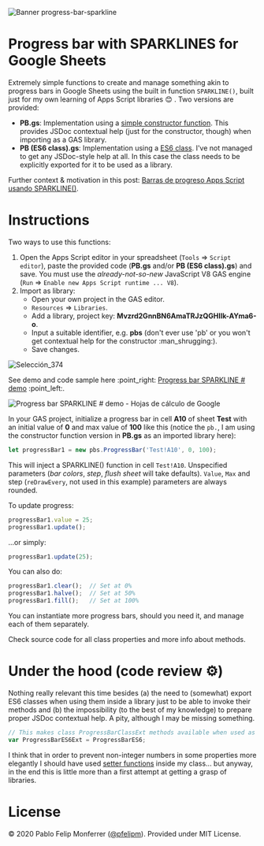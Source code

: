 ![Banner progress-bar-sparkline](https://docs.google.com/drawings/d/e/2PACX-1vQmkaz4vcDu-bqPwiKPugfWiCQdE1es9SSeM2x4MAk-6sFRG2nSFQKfjvAxpoMmKKBUSLivl8wcQbzy/pub?w=1280&h=320)

# Progress bar with SPARKLINES for Google Sheets

Extremely simple functions to create and manage something akin to progress bars in Google Sheets using the built in function `SPARKLINE()`, built just for my own learning of Apps Script libraries :blush: . Two versions are provided:

*   **PB.gs**: Implementation using a [simple constructor function](https://developer.mozilla.org/en/docs/Learn/JavaScript/Objects/Object-oriented_JS). This provides JSDoc contextual help (just for the constructor, though) when importing as a GAS library.
*   **PB (ES6 class).gs**: Implementation using a [ES6 class](https://github.com/DrkSephy/es6-cheatsheet#classes). I've not managed to get any JSDoc-style help at all. In this case the class needs to be explicitly exported for it to be used as a library.

Further context & motivation in this post: [Barras de progreso Apps Script usando SPARKLINE()](https://pablofelip.online/barras-progreso-apps-script-sparkline/).

# Instructions

Two ways to use this functions:

1.  Open the Apps Script editor in your spreadsheet (`Tools` ⇒ `Script editor`), paste the provided code (**PB.gs** and/or **PB (ES6 class).gs**) and save. You must use the _already-not-so-new_ JavaScript V8 GAS engine (`Run` ⇒ `Enable new Apps Script runtime ... V8`).
2.  Import as library:
    *   Open your own project in the GAS editor.
    *   `Resources` ⇒ `Libraries`.
    *   Add a library, project key: **Mvzrd2GnnBN6AmaTRJzQGHIlk-AYma6-o**.
    *   Input a suitable identifier, e.g. **pbs** (don't ever use 'pb' or you won't get contextual help for the constructor :man\_shrugging:).
    *   Save changes.

![Selección_374](https://user-images.githubusercontent.com/12829262/90753459-ee79e280-e2d8-11ea-9bbf-b46605bc521b.png)

See demo and code sample here :point\_right: [Progress bar SPARKLINE # demo](https://docs.google.com/spreadsheets/d/1NYzgkpvAhWJdldczHv4EgRfznpjeJ_lRDrkPLGy73iQ/template/preview) :point\_left:.

![Progress bar SPARKLINE # demo - Hojas de cálculo de Google](https://pablofelip.online/media/posts/14/ezgif.com-video-to-gif.gif)

In your GAS project, initialize a progress bar in cell **A10** of sheet **Test** with an initial value of **0** and max value of **100** like this (notice the `pb.`, I am using the constructor function version in **PB.gs** as an imported library here):

```javascript
let progressBar1 = new pbs.ProgressBar('Test!A10', 0, 100);
```

This will inject a SPARKLINE() function in cell `Test!A10`. Unspecified parameters (_bar colors_, _step_, _flush sheet_ will take defaults). `Value`, `Max` and step (`reDrawEvery`, not used in this example) parameters are always rounded.

To update progress:

```javascript
progressBar1.value = 25;
progressBar1.update();
```

...or simply:

```javascript
progressBar1.update(25);
```

You can also do:

```javascript
progressBar1.clear();  // Set at 0%
progressBar1.halve();  // Set at 50%
progressBar1.fill();   // Set at 100%
```

You can instantiate more progress bars, should you need it, and manage each of them separately.

Check source code for all class properties and more info about methods.

# Under the hood (code review :gear:)

Nothing really relevant this time besides (a) the need to (somewhat) export ES6 classes when using them inside a library just to be able to invoke their methods and (b) the impossibility (to the best of my knowledge) to prepare proper JSDoc contextual help. A pity, although I may be missing something.

```javascript
// This makes class ProgressBarClassExt methods available when used as a library (thanks to @stevenbazyl for the tip)
var ProgressBarES6Ext = ProgressBarES6;
```

I think that in order to prevent non-integer numbers in some properties more elegantly I should have used [setter functions](https://developer.mozilla.org/es/docs/Web/JavaScript/Referencia/Funciones/set) inside my class... but anyway, in the end this is little more than a first attempt at getting a grasp of libraries.

# License

© 2020 Pablo Felip Monferrer ([@pfelipm](https://twitter.com/pfelipm)). Provided under MIT License.
